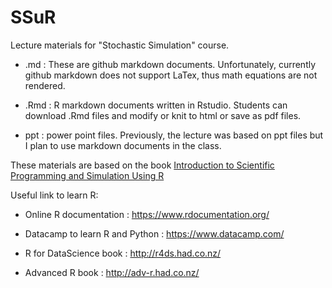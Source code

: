 # SSuR

Lecture materials for "Stochastic Simulation" course.

* .md : These are github markdown documents. Unfortunately, currently github markdown does not support LaTex, thus math equations are not rendered.

* .Rmd : R markdown documents written in Rstudio. Students can download .Rmd files and modify or knit to html or save as pdf files.

* ppt : power point files. Previously, the lecture was based on ppt files but I plan to use markdown documents in the class. 


These materials are based on the book [Introduction to Scientific Programming and Simulation Using R](https://www.amazon.com/Introduction-Scientific-Programming-Simulation-Chapman/dp/1420068725)

Useful link to learn R:

* Online R documentation : https://www.rdocumentation.org/

* Datacamp to learn R and Python : https://www.datacamp.com/

* R for DataScience book : http://r4ds.had.co.nz/

* Advanced R book : http://adv-r.had.co.nz/
